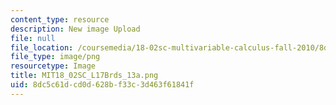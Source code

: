 ```yaml
---
content_type: resource
description: New image Upload
file: null
file_location: /coursemedia/18-02sc-multivariable-calculus-fall-2010/8dc5c61dcd0d628bf33c3d463f61841f_MIT18_02SC_L17Brds_13a.png
file_type: image/png
resourcetype: Image
title: MIT18_02SC_L17Brds_13a.png
uid: 8dc5c61d-cd0d-628b-f33c-3d463f61841f
---
```

